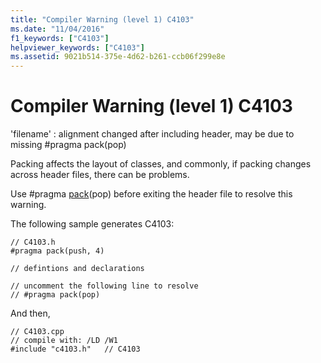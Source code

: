 ```yaml
---
title: "Compiler Warning (level 1) C4103"
ms.date: "11/04/2016"
f1_keywords: ["C4103"]
helpviewer_keywords: ["C4103"]
ms.assetid: 9021b514-375e-4d62-b261-ccb06f299e8e
---
```

# Compiler Warning (level 1) C4103

'filename' : alignment changed after including header, may be due to missing #pragma pack(pop)

Packing affects the layout of classes, and commonly, if packing changes across header files, there can be problems.

Use #pragma [pack](../../preprocessor/pack.md)(pop) before exiting the header file to resolve this warning.

The following sample generates C4103:

```
// C4103.h
#pragma pack(push, 4)

// defintions and declarations

// uncomment the following line to resolve
// #pragma pack(pop)
```

And then,

```
// C4103.cpp
// compile with: /LD /W1
#include "c4103.h"   // C4103
```